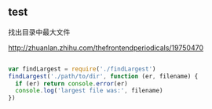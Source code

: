 ## test

找出目录中最大文件

http://zhuanlan.zhihu.com/thefrontendperiodicals/19750470




```javascript

var findLargest = require('./findLargest')
findLargest('./path/to/dir', function (er, filename) {
  if (er) return console.error(er)
  console.log('largest file was:', filename)
})

```

